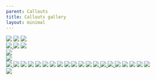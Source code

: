 ```yaml
---
parent: Callouts
title: Callouts gallery
layout: minimal
---
```


<div class="masonry" id="macy-container">
<a class="masonry-item" href="{% link docs/callouts/autopsy.md %}"><img src="{% link images/callouts/autopsy.webp %}"></a>
<a class="masonry-item" href="{% link docs/callouts/caption.md %}"><img src="{% link images/callouts/caption.webp %}"></a>
<a class="masonry-item" href="{% link docs/callouts/cards-deck.md %}">
<img src="{% link images/callouts/cards-deck.webp %}"><br>
<img src="{% link images/callouts/cards-deck-gif.webp %}">
</a>
<a class="masonry-item" href="{% link docs/callouts/cite.md %}"><img src="{% link images/callouts/citation.webp %}"></a>
<a class="masonry-item" href="{% link docs/callouts/clue.md %}">
<img src="{% link images/callouts/clue-b.webp %}"><br>
<img src="{% link images/callouts/clue-c.webp %}"><br>
<img src="{% link images/callouts/clue-d.webp %}"><br>
<img src="{% link images/callouts/clue-ripped-a.webp %}">
</a>
<a class="masonry-item" href="{% link docs/callouts/comic.md %}"><img src="{% link images/callouts/comic.webp %}"></a>
<a class="masonry-item" href="{% link docs/callouts/conversation.md %}"><img src="{% link images/callouts/conversation.webp %}"></a>
<a class="masonry-item" href="{% link docs/callouts/email.md %}"><img src="{% link images/callouts/email.webp %}"></a>
<a class="masonry-item" href="{% link docs/callouts/fas-infobox.md %}"><img src="{% link images/callouts/fas-infobox-1.webp %}"></a>
<a class="masonry-item" href="{% link docs/callouts/film-strip.md %}"><img src="{% link images/callouts/film-strip.webp %}"></a>
<a class="masonry-item" href="{% link docs/callouts/full-width-image.md %}"><img src="{% link images/callouts/full-width-image.webp %}"></a>
<a class="masonry-item" href="{% link docs/callouts/grid.md %}"><img src="{% link images/callouts/grid.webp %}"></a>
<a class="masonry-item" href="{% link docs/callouts/letter.md %}"><img src="{% link images/callouts/letter.webp %}"></a>
<a class="masonry-item" href="{% link docs/callouts/masonry.md %}"><img src="{% link images/callouts/masonry.webp %}"></a>
<a class="masonry-item" href="{% link docs/callouts/paper-fold.md %}"><img src="{% link images/callouts/paper-fold.webp %}"></a>
<a class="masonry-item" href="{% link docs/callouts/pinned.md %}"><img src="{% link images/callouts/pinned.webp %}"></a>
<a class="masonry-item" href="{% link docs/callouts/poem.md %}">
<img src="{% link images/callouts/poem.webp %}">
<img src="{% link images/callouts/poem-frame.webp %}">
<img src="{% link images/callouts/poem-floral.webp %}">
</a>
<a class="masonry-item" href="{% link docs/callouts/polaroid.md %}"><img src="{% link images/callouts/polaroid-center.webp %}"></a>
<a class="masonry-item" href="{% link docs/callouts/profile.md %}"><img src="{% link images/callouts/profile.webp %}"></a>
<a class="masonry-item" href="{% link docs/callouts/screen.md %}"><img src="{% link images/callouts/screen.webp %}"></a>
<a class="masonry-item" href="{% link docs/callouts/table-cards.md %}"><img src="{% link images/callouts/table-cards.webp %}"></a>
<a class="masonry-item" href="{% link docs/callouts/timeline.md %}">
<img src="{% link images/callouts/timeline.webp %}"><br>
<img src="{% link images/callouts/timeline-horizontal.webp %}">
</a>
</div>




<!-- https://github.com/bigbite/macy.js -->
<script src="https://cdn.jsdelivr.net/npm/macy@2"></script>

<script>
var macyInstance = Macy({
    container: '#macy-container',
    trueOrder: false,
    waitForImages: true,
    margin: 24,
    columns: 5,
    breakAt: {
        1200: 5,
        940: 3,
        520: 2,
        400: 1
    }
});
</script>